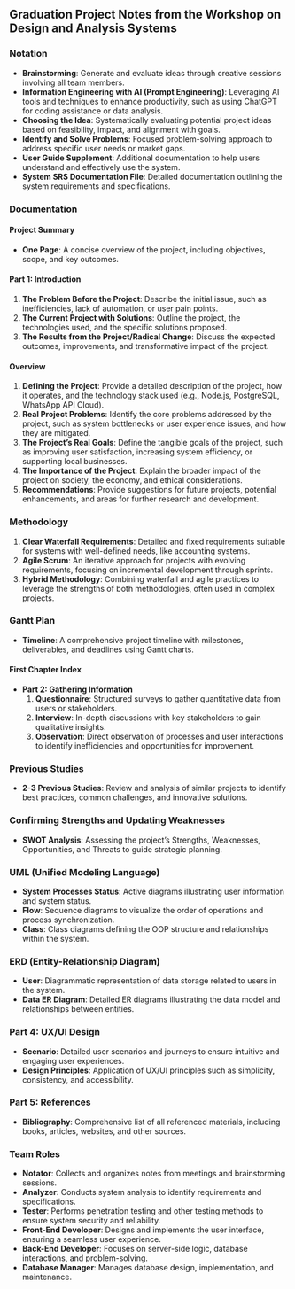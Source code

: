 

## Graduation Project Notes from the Workshop on Design and Analysis Systems

### Notation
- **Brainstorming**: Generate and evaluate ideas through creative sessions involving all team members.
- **Information Engineering with AI (Prompt Engineering)**: Leveraging AI tools and techniques to enhance productivity, such as using ChatGPT for coding assistance or data analysis.
- **Choosing the Idea**: Systematically evaluating potential project ideas based on feasibility, impact, and alignment with goals.
- **Identify and Solve Problems**: Focused problem-solving approach to address specific user needs or market gaps.
- **User Guide Supplement**: Additional documentation to help users understand and effectively use the system.
- **System SRS Documentation File**: Detailed documentation outlining the system requirements and specifications.

### Documentation
#### Project Summary
- **One Page**: A concise overview of the project, including objectives, scope, and key outcomes.

#### Part 1: Introduction
1. **The Problem Before the Project**: Describe the initial issue, such as inefficiencies, lack of automation, or user pain points.
2. **The Current Project with Solutions**: Outline the project, the technologies used, and the specific solutions proposed.
3. **The Results from the Project/Radical Change**: Discuss the expected outcomes, improvements, and transformative impact of the project.

#### Overview
1. **Defining the Project**: Provide a detailed description of the project, how it operates, and the technology stack used (e.g., Node.js, PostgreSQL, WhatsApp API Cloud).
2. **Real Project Problems**: Identify the core problems addressed by the project, such as system bottlenecks or user experience issues, and how they are mitigated.
3. **The Project’s Real Goals**: Define the tangible goals of the project, such as improving user satisfaction, increasing system efficiency, or supporting local businesses.
4. **The Importance of the Project**: Explain the broader impact of the project on society, the economy, and ethical considerations.
5. **Recommendations**: Provide suggestions for future projects, potential enhancements, and areas for further research and development.

### Methodology
1. **Clear Waterfall Requirements**: Detailed and fixed requirements suitable for systems with well-defined needs, like accounting systems.
2. **Agile Scrum**: An iterative approach for projects with evolving requirements, focusing on incremental development through sprints.
3. **Hybrid Methodology**: Combining waterfall and agile practices to leverage the strengths of both methodologies, often used in complex projects.

### Gantt Plan
- **Timeline**: A comprehensive project timeline with milestones, deliverables, and deadlines using Gantt charts.

#### First Chapter Index
- **Part 2: Gathering Information**
  1. **Questionnaire**: Structured surveys to gather quantitative data from users or stakeholders.
  2. **Interview**: In-depth discussions with key stakeholders to gain qualitative insights.
  3. **Observation**: Direct observation of processes and user interactions to identify inefficiencies and opportunities for improvement.

### Previous Studies
- **2-3 Previous Studies**: Review and analysis of similar projects to identify best practices, common challenges, and innovative solutions.

### Confirming Strengths and Updating Weaknesses
- **SWOT Analysis**: Assessing the project’s Strengths, Weaknesses, Opportunities, and Threats to guide strategic planning.

### UML (Unified Modeling Language)
- **System Processes Status**: Active diagrams illustrating user information and system status.
- **Flow**: Sequence diagrams to visualize the order of operations and process synchronization.
- **Class**: Class diagrams defining the OOP structure and relationships within the system.

### ERD (Entity-Relationship Diagram)
- **User**: Diagrammatic representation of data storage related to users in the system.
- **Data ER Diagram**: Detailed ER diagrams illustrating the data model and relationships between entities.

### Part 4: UX/UI Design
- **Scenario**: Detailed user scenarios and journeys to ensure intuitive and engaging user experiences.
- **Design Principles**: Application of UX/UI principles such as simplicity, consistency, and accessibility.

### Part 5: References
- **Bibliography**: Comprehensive list of all referenced materials, including books, articles, websites, and other sources.

### Team Roles
- **Notator**: Collects and organizes notes from meetings and brainstorming sessions.
- **Analyzer**: Conducts system analysis to identify requirements and specifications.
- **Tester**: Performs penetration testing and other testing methods to ensure system security and reliability.
- **Front-End Developer**: Designs and implements the user interface, ensuring a seamless user experience.
- **Back-End Developer**: Focuses on server-side logic, database interactions, and problem-solving.
- **Database Manager**: Manages database design, implementation, and maintenance.

